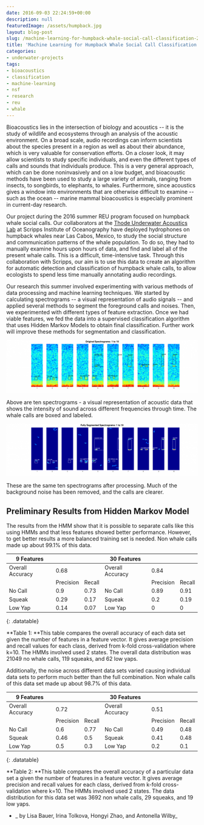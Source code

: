 ```yaml
---
date: 2016-09-03 22:24:59+00:00
description: null
featuredImage: /assets/humpback.jpg
layout: blog-post
slug: /machine-learning-for-humpback-whale-social-call-classification-2016-reu
title: 'Machine Learning for Humpback Whale Social Call Classification: 2016 REU'
categories:
- underwater-projects
tags:
- bioacoustics
- classification
- machine-learning
- nsf
- research
- reu
- whale
---
```


Bioacoustics lies in the intersection of biology and acoustics -- it is the study of wildlife and ecosystems through an analysis of the acoustic environment. On a broad scale, audio recordings can inform scientists about the species present in a region as well as about their abundance, which is very valuable for conservation efforts. On a closer look, it may allow scientists to study specific individuals, and even the different types of calls and sounds that individuals produce. This is a very general approach, which can be done noninvasively and on a low budget, and bioacoustic methods have been used to study a large variety of animals, ranging from insects, to songbirds, to elephants, to whales. Furthermore, since acoustics gives a window into environments that are otherwise difficult to examine -- such as the ocean -- marine mammal bioacoustics is especially prominent in current-day research.

Our project during the 2016 summer REU program focused on humpback whale social calls. Our collaborators at the [Thode Underwater Acoustics Lab](https://scripps.ucsd.edu/labs/athode/) at Scripps Institute of Oceanography have deployed hydrophones on humpback whales near Las Cabos, Mexico, to study the social structure and communication patterns of the whale population. To do so, they had to manually examine hours upon hours of data, and find and label all of the present whale calls. This is a difficult, time-intensive task. Through this collaboration with Scripps, our aim is to use this data to create an algorithm for automatic detection and classification of humpback whale calls, to allow ecologists to spend less time manually annotating audio recordings.

Our research this summer involved experimenting with various methods of data processing and machine learning techniques. We started by calculating spectrograms -- a visual representation of audio signals -- and applied several methods to segment the foreground calls and noises. Then, we experimented with different types of feature extraction. Once we had viable features, we fed the data into a supervised classification algorithm that uses Hidden Markov Models to obtain final classification. Further work will improve these methods for segmentation and classification.

[![whale_spectrogram_original](/assets/2016-09-03-machine-learning-for-humpback-whale-social-call-classification-2016-reu_whale_spectrogram_original-1024x280.png)](/assets/2016-09-03-machine-learning-for-humpback-whale-social-call-classification-2016-reu_whale_spectrogram_original.png)


Above are ten spectrograms - a visual representation of acoustic data that shows the intensity of sound across different frequencies through time. The whale calls are boxed and labeled.



[![whale_spectrogram_segmented](/assets/2016-09-03-machine-learning-for-humpback-whale-social-call-classification-2016-reu_whale_spectrogram_segmented-1024x280.png)](/assets/2016-09-03-machine-learning-for-humpback-whale-social-call-classification-2016-reu_whale_spectrogram_segmented.png)


These are the same ten spectrograms after processing. Much of the background noise has been removed, and the calls are clearer.





## Preliminary Results from Hidden Markov Model



The results from the HMM show that it is possible to separate calls like this using HMMs and that less features showed better performance. However, to get better results a more balanced training set is needed. Non whale calls made up about 99.1% of this data.

|9 Features|||30 Features|||
|--- |--- |--- |--- |--- |--- |
|Overall Accuracy|0.68||Overall Accuracy|0.84||
||Precision|Recall||Precision|Recall|
|No Call|0.9|0.73|No Call|0.89|0.91|
|Squeak|0.29|0.17|Squeak|0.2|0.19|
|Low Yap|0.14|0.07|Low Yap|0|0|    
{: .datatable}


**Table 1: **This table compares the overall accuracy of each data set given the number of features in a feature vector. It gives average precision and recall values for each class, derived from k-fold cross-validation where k=10. The HMMs involved used 2 states. The overall data distribution was 21049 no whale calls, 119 squeaks, and 62 low yaps.



Additionally, the noise across different data sets varied causing individual data sets to perform much better than the full combination. Non whale calls of this data set made up about 98.7% of this data.

|9 Features|||30 Features|||
|--- |--- |--- |--- |--- |--- |
|Overall Accuracy|0.72||Overall Accuracy|0.51||
||Precision|Recall||Precision|Recall|
|No Call|0.6|0.77|No Call|0.49|0.48|
|Squeak|0.46|0.5|Squeak|0.41|0.48|
|Low Yap|0.5|0.3|Low Yap|0.2|0.1|
{: .datatable}


**Table 2: **This table compares the overall accuracy of a particular data set a given the number of features in a feature vector. It gives average precision and recall values for each class, derived from k-fold cross-validation where k=10. The HMMs involved used 2 states. The data distribution for this data set was 3692 non whale calls, 29 squeaks, and 19 low yaps.



- _ by Lisa Bauer, Irina Tolkova, Hongyi Zhao, and Antonella Wilby_

